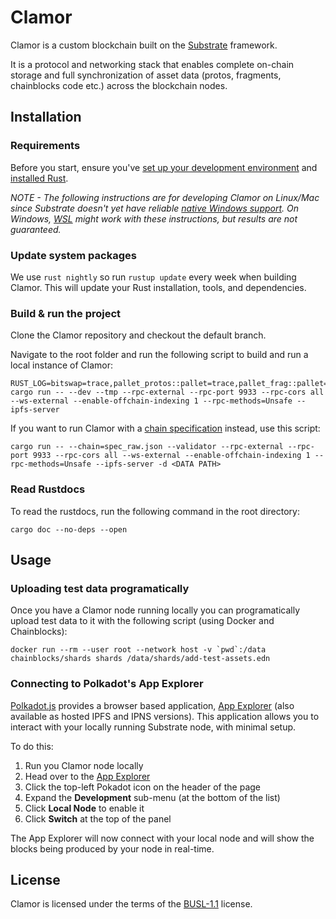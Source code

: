 # Clamor

Clamor is a custom blockchain built on the [Substrate](https://substrate.io/) framework.

It is a protocol and networking stack that enables complete on-chain storage and full synchronization of asset data (protos, fragments, chainblocks code etc.) across the blockchain nodes.

## Installation

### Requirements

Before you start, ensure you've [set up your development environment](https://docs.fragcolor.xyz/contribute/code/getting-started/) and [installed Rust](https://docs.fragcolor.xyz/contribute/code/getting-started/#install-setup-rust).

*NOTE - The following instructions are for developing Clamor on Linux/Mac since Substrate doesn't yet have reliable [native Windows support](https://docs.substrate.io/v3/getting-started/windows-users/). On Windows, [WSL](https://docs.microsoft.com/en-us/windows/wsl/) might work with these instructions, but results are not guaranteed.*

### Update system packages

 We use `rust nightly` so run `rustup update` every week when building Clamor. This will update your Rust installation, tools, and dependencies.

### Build & run the project

Clone the Clamor repository and checkout the default branch.

Navigate to the root folder and run the following script to build and run a local instance of Clamor:

```
RUST_LOG=bitswap=trace,pallet_protos::pallet=trace,pallet_frag::pallet=trace cargo run -- --dev --tmp --rpc-external --rpc-port 9933 --rpc-cors all --ws-external --enable-offchain-indexing 1 --rpc-methods=Unsafe --ipfs-server
```

If you want to run Clamor with a [chain specification](https://docs.substrate.io/v3/runtime/chain-specs/) instead, use this script:

```
cargo run -- --chain=spec_raw.json --validator --rpc-external --rpc-port 9933 --rpc-cors all --ws-external --enable-offchain-indexing 1 --rpc-methods=Unsafe --ipfs-server -d <DATA PATH>
```


### Read Rustdocs

To read the rustdocs, run the following command in the root directory:
```
cargo doc --no-deps --open
```

## Usage

### Uploading test data programatically

 Once you have a Clamor node running locally you can programatically upload test data to it with the following script (using Docker and Chainblocks):

```
docker run --rm --user root --network host -v `pwd`:/data chainblocks/shards shards /data/shards/add-test-assets.edn
```

### Connecting to Polkadot's App Explorer

[Polkadot.js](https://github.com/polkadot-js/) provides a browser based application, [App Explorer](https://polkadot.js.org/apps/#/explorer) (also available as hosted IPFS and IPNS versions). This application allows you to interact with your locally running Substrate node, with minimal setup.

To do this:

1. Run you Clamor node locally
2. Head over to the [App Explorer](https://polkadot.js.org/apps/#/explorer)
3. Click the top-left Pokadot icon on the header of the page
4. Expand the **Development** sub-menu (at the bottom of the list)
5. Click **Local Node** to enable it
6. Click **Switch** at the top of the panel

The App Explorer will now connect with your local node and will show the blocks being produced by your node in real-time.

## License
Clamor is licensed under the terms of the [BUSL-1.1](https://spdx.org/licenses/BUSL-1.1.html) license.
